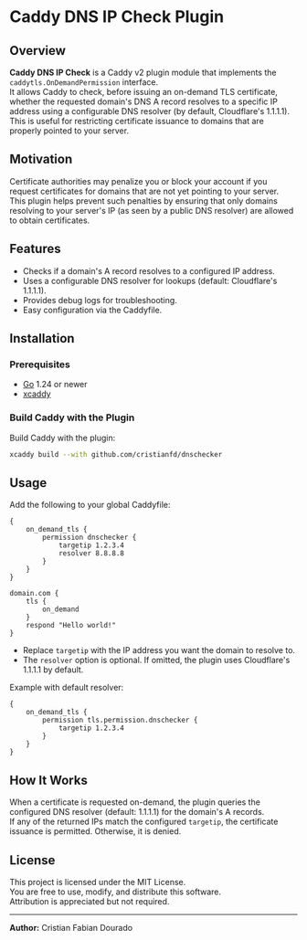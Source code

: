 # Caddy DNS IP Check Plugin

## Overview

**Caddy DNS IP Check** is a Caddy v2 plugin module that implements the `caddytls.OnDemandPermission` interface.  
It allows Caddy to check, before issuing an on-demand TLS certificate, whether the requested domain's DNS A record resolves to a specific IP address using a configurable DNS resolver (by default, Cloudflare's 1.1.1.1).  
This is useful for restricting certificate issuance to domains that are properly pointed to your server.

## Motivation

Certificate authorities may penalize you or block your account if you request certificates for domains that are not yet pointing to your server.  
This plugin helps prevent such penalties by ensuring that only domains resolving to your server's IP (as seen by a public DNS resolver) are allowed to obtain certificates.

## Features

- Checks if a domain's A record resolves to a configured IP address.
- Uses a configurable DNS resolver for lookups (default: Cloudflare's 1.1.1.1).
- Provides debug logs for troubleshooting.
- Easy configuration via the Caddyfile.

## Installation

### Prerequisites

- [Go](https://golang.org/dl/) 1.24 or newer
- [xcaddy](https://github.com/caddyserver/xcaddy)

### Build Caddy with the Plugin

Build Caddy with the plugin:

```sh
xcaddy build --with github.com/cristianfd/dnschecker
```

## Usage

Add the following to your global Caddyfile:

```caddyfile
{
    on_demand_tls {
        permission dnschecker {
            targetip 1.2.3.4
            resolver 8.8.8.8
        }
    }
}

domain.com {
	tls {
		on_demand
	}
	respond "Hello world!"
}
```

- Replace `targetip` with the IP address you want the domain to resolve to.
- The `resolver` option is optional. If omitted, the plugin uses Cloudflare's 1.1.1.1 by default.

Example with default resolver:

```caddyfile
{
    on_demand_tls {
        permission tls.permission.dnschecker {
            targetip 1.2.3.4
        }
    }
}
```

## How It Works

When a certificate is requested on-demand, the plugin queries the configured DNS resolver (default: 1.1.1.1) for the domain's A records.  
If any of the returned IPs match the configured `targetip`, the certificate issuance is permitted. Otherwise, it is denied.

## License

This project is licensed under the MIT License.  
You are free to use, modify, and distribute this software.  
Attribution is appreciated but not required.

---

**Author:** Cristian Fabian Dourado